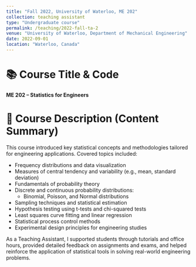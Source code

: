 ```yaml
---
title: "Fall 2022, University of Waterloo, ME 202"
collection: teaching assistant
type: "Undergraduate course"
permalink: /teaching/2022-fall-ta-2
venue: "University of Waterloo, Department of Mechanical Engineering"
date: 2022-09-01
location: "Waterloo, Canada"
---
```


📚 Course Title & Code
======
**ME 202 – Statistics for Engineers**

🧾 Course Description (Content Summary)
======
This course introduced key statistical concepts and methodologies tailored for engineering applications. Covered topics included:

- Frequency distributions and data visualization  
- Measures of central tendency and variability (e.g., mean, standard deviation)  
- Fundamentals of probability theory  
- Discrete and continuous probability distributions:
  - Binomial, Poisson, and Normal distributions  
- Sampling techniques and statistical estimation  
- Hypothesis testing using t-tests and chi-squared tests  
- Least squares curve fitting and linear regression  
- Statistical process control methods  
- Experimental design principles for engineering studies  

As a Teaching Assistant, I supported students through tutorials and office hours, provided detailed feedback on assignments and exams, and helped reinforce the application of statistical tools in solving real-world engineering problems.